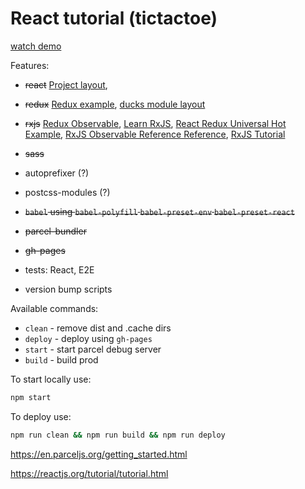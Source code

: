 # React tutorial (tictactoe)

[watch demo](https://krasnobaev.github.io/parceltictactoe/)

Features:

* ~~react~~ [Project layout](https://medium.com/@alexmngn/how-to-better-organize-your-react-applications-2fd3ea1920f1),
* ~~redux~~ [Redux example](https://redux.js.org/basics/example-todo-list), [ducks module layout](https://github.com/erikras/ducks-modular-redux)
* ~~rxjs~~ [Redux Observable](https://redux-observable.js.org/docs/basics/Epics.html), [Learn RxJS](https://www.learnrxjs.io/), [React Redux Universal Hot Example](https://github.com/erikras/react-redux-universal-hot-example), [RxJS Observable Reference Reference](http://reactivex.io/rxjs/class/es6/Observable.js~Observable.html), [RxJS Tutorial](http://reactivex.io/rxjs/manual/tutorial.html)

* ~~sass~~
* autoprefixer (?)
* postcss-modules (?)

* ~~`babel` using `babel-polyfill` `babel-preset-env` `babel-preset-react`~~
* ~~parcel-bundler~~
* ~~gh-pages~~
* tests: React, E2E
* version bump scripts

Available commands:

* `clean` - remove dist and .cache dirs
* `deploy` - deploy using `gh-pages`
* `start` - start parcel debug server
* `build` - build prod

To start locally use:

```bash
npm start
```

To deploy use:

```bash
npm run clean && npm run build && npm run deploy
```

https://en.parceljs.org/getting_started.html

https://reactjs.org/tutorial/tutorial.html
